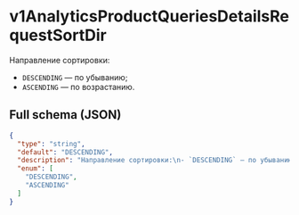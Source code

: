 # v1AnalyticsProductQueriesDetailsRequestSortDir

Направление сортировки:
- `DESCENDING` — по убыванию;
- `ASCENDING` — по возрастанию.


## Full schema (JSON)
```json
{
  "type": "string",
  "default": "DESCENDING",
  "description": "Направление сортировки:\n- `DESCENDING` — по убыванию;\n- `ASCENDING` — по возрастанию.\n",
  "enum": [
    "DESCENDING",
    "ASCENDING"
  ]
}
```
